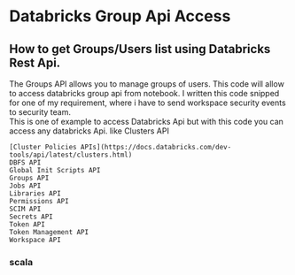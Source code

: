 # Databricks Group Api Access

## How to get Groups/Users list using Databricks Rest Api.

The Groups API allows you to manage groups of users. This code will allow to access databricks group api from notebook. I written this code snipped for one of my requirement, where i have to send workspace security events to security team.  
This is one of example to access Databricks Api but with this code you can access any databricks Api. like Clusters API

    [Cluster Policies APIs](https://docs.databricks.com/dev-tools/api/latest/clusters.html)
    DBFS API
    Global Init Scripts API
    Groups API
    Jobs API
    Libraries API
    Permissions API
    SCIM API
    Secrets API
    Token API
    Token Management API
    Workspace API

### scala
